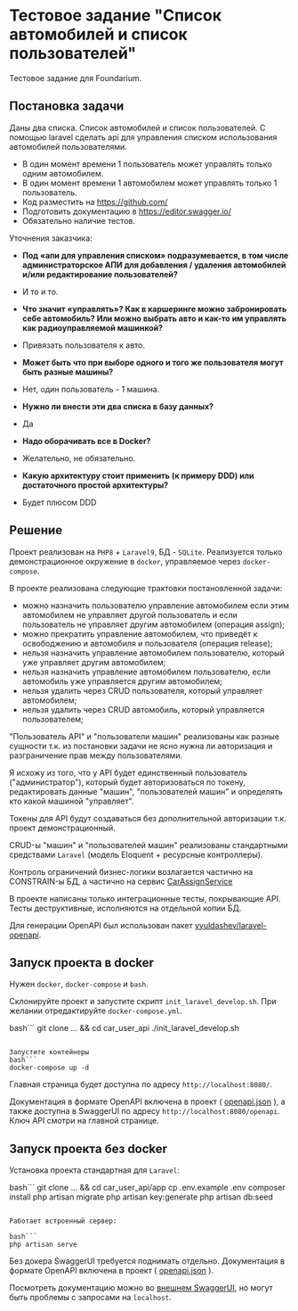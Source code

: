 # Тестовое задание "Список автомобилей и список пользователей"

Тестовое задание для Foundarium.

## Поcтановка задачи

Даны два списка. Список автомобилей и список пользователей.
C помощью laravel сделать api для управления списком использования автомобилей пользователями.

 - В один момент времени 1 пользователь может управлять только одним автомобилем.
 - В один момент времени 1 автомобилем может управлять только 1 пользователь.
 - Код разместить на https://github.com/
 - Подготовить документацию в https://editor.swagger.io/
 - Обязательно наличие тестов.

Уточнения заказчика:

 - **Под «апи для управления списком» подразумевается, в том числе администраторское АПИ для добавления / удаления автомобилей и/или редактирование пользователей?**
 - И то и то.

 - **Что значит «управлять»? Как в каршеринге можно забронировать себе автомобиль? Или можно выбрать авто и как-то им управлять как радиоуправляемой машинкой?**
 - Привязать пользователя к авто.

 - **Может быть что при выборе одного и того же пользователя могут быть разные машины?**
 - Нет, один пользователь - 1 машина.

 - **Нужно ли внести эти два списка в базу данных?**
 - Да

 - **Надо оборачивать все в Docker?**
 - Желательно, не обязательно.

 - **Какую архитектуру стоит применить (к примеру DDD) или достаточного простой архитектуры?**
 - Будет плюсом DDD

## Решение
 
Проект реализован на `PHP8` + `Laravel9`, БД - `SQLite`. 
Реализуется только демонстрационное окружение в `docker`, управляемое через `docker-compose`.

В проекте реализована следующие трактовки постановленной задачи:

 - можно назначить пользователю управление автомобилем если этим автомобилем не управляет другой пользователь и если пользователь не управляет другим автомобилем (операция assign);
 - можно прекратить управление автомобилем, что приведёт к освободжению и автомобиля и пользователя (операция release);
 - нельзя назначить управление автомобилем пользователю, который уже управляет другим автомобилем;
 - нельзя назначить управление автомобилем пользователю, если автомобиль уже управляется другим автомобилем;
 - нельзя удалить через CRUD пользователя, который управляет автомобилем;
 - нельзя удалить через CRUD автомобиль, который управляется пользователем;
 
"Пользователь API" и "пользователи машин" реализованы как разные сущности т.к. из постановки задачи не ясно нужна ли авторизация и разграничение прав между пользователями.

Я исхожу из того, что у API будет единственный пользователь ("администратор"), который будет авторизоваться по токену, редактировать данные "машин", "пользователей машин" и определять кто какой машиной "управляет".

Токены для API будут создаваться без дополнительной авторизации т.к. проект демонстрационный.

CRUD-ы "машин" и "пользователей машин" реализованы стандартными средствами `Laravel` (модель Eloquent + ресурсные контроллеры).

Контроль ограничений бизнес-логики возлагается частично на CONSTRAIN-ы БД, а частично на сервис [CarAssignService](app/app/Services/CarAssignService.php)

В проекте написаны только интеграционные тесты, покрывающие API. Тесты деструктивные, исполняются на отдельной копии БД.

Для генерации OpenAPI был использован пакет [vyuldashev/laravel-openapi](https://github.com/vyuldashev/laravel-openapi).

## Запуск проекта в docker

Нужен `docker`, `docker-compose` и `bash`.

Склонируйте проект и запустите скрипт `init_laravel_develop.sh`.
При желании отредактируйте `docker-compose.yml`.

bash```
git clone ... && cd car_user_api
./init_laravel_develop.sh
```

Запустите контейнеры
bash```
docker-compose up -d
```

Главная страница будет доступна по адресу `http://localhost:8080/`.

Документация в формате OpenAPI включена в проект ( [openapi.json](app/openapi.json) ), а также доступна в SwaggerUI по адресу `http://localhost:8080/openapi`. Ключ API смотри на главной странице.

## Запуск проекта без docker

Установка проекта стандартная для `Laravel`:

bash```
git clone ... && cd car_user_api/app
cp .env.example  .env
composer install
php artisan migrate
php artisan key:generate
php artisan db:seed
```

Работает встроенный сервер:

bash```
php artisan serve
```

Без докера SwaggerUI требуется поднимать отдельно. Документация в формате OpenAPI включена в проект ( [openapi.json](app/openapi.json) ).

Посмотреть документацию можно во [внешнем SwaggerUI](https://petstore.swagger.io/?url=https://bitbucket.org/GuestOne/car_user_api/raw/master/app/openapi.json), но могут быть проблемы с запросами на `localhost`.

